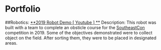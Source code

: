 # Portfolio

##Robotics:
[**2019 Robot Demo [ Youtube ] **](https://youtu.be/v7Fcc2j_vHM)
Description:
  This robot was built with a team to complete an obsticle course for the [SoutheastCon](https://attend.ieee.org/southeastcon-2021/) competition in 2019.
  Some of the objectives demonstrated were to collect object on the field. After sorting them, they were to be placed in designated areas. 



